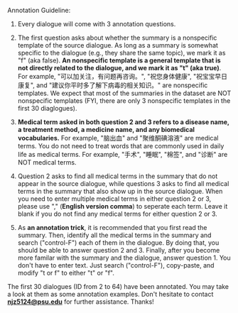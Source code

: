 Annotation Guideline:

1. Every dialogue will come with 3 annotation questions.

2. The first question asks about whether the summary is a nonspecific template of the source dialogue. As long as a summary is somewhat specific to the dialogue (e.g., they share the same topic), we mark it as "f" (aka false). **An nonspecific template is a general template that is not directly related to the dialogue, and we mark it as "t" (aka true)**. For example, "可以加关注，有问题再咨询。", "祝您身体健康", "祝宝宝早日康复", and "建议你平时多了解下病毒的相关知识。" are nonspecific templates. We expect that most of the summaries in the dataset are NOT nonspecific templates (FYI, there are only 3 nonspecific templates in the first 30 diaglogues).
 
3. **Medical term asked in both question 2 and 3 refers to a disease name, a treatment method, a medicine name, and any biomedical vocabularies.** For example, "脑出血" and "聚维酮碘溶液" are medical terms. You do not need to treat words that are commonly used in daily life as medical terms. For example, "手术", "睡眠", "棉签", and "诊断" are NOT medical terms.

4. Question 2 asks to find all medical terms in the summary that do not appear in the source dialogue, while questions 3 asks to find all medical terms in the summary that also show up in the source dialogue. When you need to enter multiple medical terms in either question 2 or 3, please use "," (**English version comma**) to seperate each term. Leave it blank if you do not find any medical terms for either question 2 or 3.

5. As **an annotation trick**, it is recommended that you first read the summary. Then, identify all the medical terms in the summary and search ("control-F") each of them in the dialogue. By doing that, you should be able to answer question 2 and 3. Finally, after you become more familar with the summary and the dialogue, answer question 1. You don't have to enter text. Just search ("control-F"), copy-paste, and modify "t or f" to either "t" or "f".



The first 30 dialogues (ID from 2 to 64) have been annotated. You may take a look at them as some annotation examples. Don't hesitate to contact **njz5124@psu.edu** for further assistance. Thanks!
